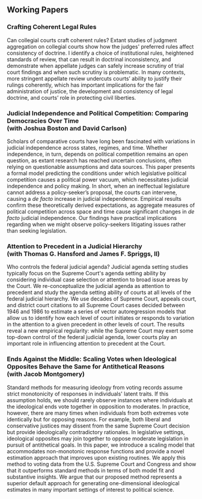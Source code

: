 ## Working Papers

### Crafting Coherent Legal Rules

Can collegial courts craft coherent rules? Extant studies of judgment aggregation on collegial courts show how the judges' preferred rules affect consistency of doctrine. I identify a choice of institutional rules, heightened standards of review, that can result in doctrinal inconsistency, and demonstrate when appellate judges can safely increase scrutiny of trial court findings and when such scrutiny is problematic. In many contexts, more stringent appellate review undercuts courts’ ability to justify their rulings coherently, which has important implications for the fair administration of justice, the development and consistency of legal doctrine, and courts’ role in protecting civil liberties.

### Judicial Independence and Political Competition: Comparing Democracies Over Time <br/> (with Joshua Boston and David Carlson)

Scholars of comparative courts have long been fascinated with variations in judicial independence across states, regimes, and time. Whether independence, in turn, depends on political competition remains an open question, as extant research has reached uncertain conclusions, often relying on questionable assumptions and data sources. This paper presents a formal model predicting the conditions under which legislative political competition causes a political power vacuum, which necessitates judicial independence and policy making. In short, when an ineffectual legislature cannot address a policy-seeker’s proposal, the courts can intervene, causing a *de facto* increase in judicial independence. Empirical results confirm these theoretically derived expectations, as aggregate measures of political competition across space and time cause significant changes in *de facto* judicial independence. Our findings have practical implications regarding when we might observe policy-seekers litigating issues rather than seeking legislation.

### Attention to Precedent in a Judicial Hierarchy <br/> (with Thomas G. Hansford and James F. Spriggs, II)

Who controls the federal judicial agenda? Judicial agenda setting studies typically focus on the Supreme Court's agenda setting ability by considering individual case selection or attention to broad issue areas by the Court. We re-conceptualize the judicial agenda as attention to precedent and study the agenda setting ability of courts at all levels of the federal judicial hierarchy. We use decades of Supreme Court, appeals court, and district court citations to all Supreme Court cases decided between 1946 and 1986 to estimate a series of vector autoregression models that allow us to identify how each level of court initiates or responds to variation in the attention to a given precedent in other levels of court. The results reveal a new empirical regularity: while the Supreme Court may exert some top-down control of the federal judicial agenda, lower courts play an important role in influencing attention to precedent at the Court.

### Ends Against the Middle: Scaling Votes when Ideological Opposites Behave the Same for Antithetical Reasons <br/> (with Jacob Montgomery)

Standard methods for measuring ideology from voting records assume strict monotonicity of responses in individuals' latent traits. If this assumption holds, we should rarely observe instances where individuals at the ideological ends vote together in opposition to moderates. In practice, however, there are many times when individuals from both extremes vote identically but for opposing reasons. For example, both liberal and conservative justices may dissent from the same Supreme Court decision but provide ideologically contradictory rationales. In legislative settings, ideological opposites may join together to oppose moderate legislation in pursuit of antithetical goals. In this paper, we introduce a scaling model that accommodates non-monotonic response functions and provide a novel estimation approach that improves upon existing routines. We apply this method to voting data from the U.S. Supreme Court and Congress and show that it outperforms standard methods in terms of both model fit and substantive insights. We argue that our proposed method represents a superior default approach for generating one-dimensional ideological estimates in many important settings of interest to political science.

